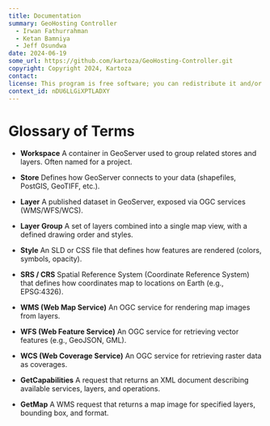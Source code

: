 ```yaml
---
title: Documentation
summary: GeoHosting Controller
  - Irwan Fathurrahman
  - Ketan Bamniya
  - Jeff Osundwa
date: 2024-06-19
some_url: https://github.com/kartoza/GeoHosting-Controller.git
copyright: Copyright 2024, Kartoza
contact:
license: This program is free software; you can redistribute it and/or modify it under the terms of the GNU Affero General Public License as published by the Free Software Foundation; either version 3 of the License, or (at your option) any later version.
context_id: nDU6LLGiXPTLADXY
---
```


# Glossary of Terms

- **Workspace**
  A container in GeoServer used to group related stores and layers. Often named for a project.

- **Store**
  Defines how GeoServer connects to your data (shapefiles, PostGIS, GeoTIFF, etc.).

- **Layer**
  A published dataset in GeoServer, exposed via OGC services (WMS/WFS/WCS).

- **Layer Group**
  A set of layers combined into a single map view, with a defined drawing order and styles.

- **Style**
  An SLD or CSS file that defines how features are rendered (colors, symbols, opacity).

- **SRS / CRS**
  Spatial Reference System (Coordinate Reference System) that defines how coordinates map to locations on Earth (e.g., EPSG:4326).

- **WMS (Web Map Service)**
  An OGC service for rendering map images from layers.

- **WFS (Web Feature Service)**
  An OGC service for retrieving vector features (e.g., GeoJSON, GML).

- **WCS (Web Coverage Service)**
  An OGC service for retrieving raster data as coverages.

- **GetCapabilities**
  A request that returns an XML document describing available services, layers, and operations.

- **GetMap**
  A WMS request that returns a map image for specified layers, bounding box, and format.
